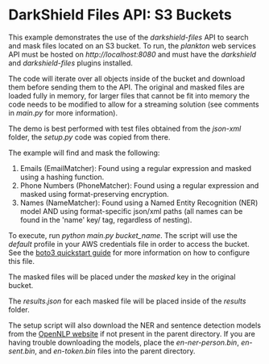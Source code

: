 # DarkShield Files API: S3 Buckets

This example demonstrates the use of the *darkshield-files* API to search and 
mask files located on an S3 bucket. To run, the *plankton* web services API 
must be hosted on *http://localhost:8080* and must have the *darkshield* and 
*darkshield-files* plugins installed.

The code will iterate over all objects inside of the bucket and download them
before sending them to the API. The original and masked files are loaded
fully in memory, for larger files that cannot be fit into memory the code needs
to be modified to allow for a streaming solution (see comments in *main.py* for
more information).

The demo is best performed with test files obtained from the *json-xml* folder,
the *setup.py* code was copied from there.

The example will find and mask the following:

1. Emails (EmailMatcher): Found using a regular expression and masked using a 
hashing function.
2. Phone Numbers (PhoneMatcher): Found using a regular expression and masked 
using format-preserving encryption.
3. Names (NameMatcher): Found using a Named Entity Recognition (NER) model AND 
using format-specific json/xml paths (all names can be found in the 'name' key/
tag, regardless of nesting).

To execute, run *python main.py bucket_name*. The script will use the *default*
profile in your AWS credentials file in order to access the bucket. See the
[boto3 quickstart guide](https://boto3.amazonaws.com/v1/documentation/api/latest/guide/quickstart.html#configuration)
for more information on how to configure this file.

The masked files will be placed under the *masked* key in the original bucket.

The *results.json* for each masked file will be placed inside of the *results*
folder.

The setup script will also download the NER and sentence detection models from 
the [OpenNLP website](http://opennlp.sourceforge.net/models-1.5/) if not present 
in the parent directory. If you are having trouble downloading the models, place 
the *en-ner-person.bin*, *en-sent.bin*, and *en-token.bin* files into the 
parent directory.
